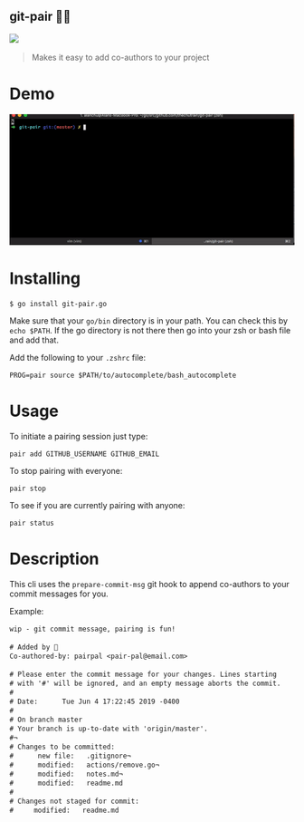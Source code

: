 ## git-pair 🍐🍐

<a href='http://www.recurse.com' title='Made with love at the Recurse Center'><img src='https://cloud.githubusercontent.com/assets/2883345/11325206/336ea5f4-9150-11e5-9e90-d86ad31993d8.png' height='20px'/></a>

> Makes it easy to add co-authors to your project

# Demo

![demo](.notes/git-pair-gif.gif)

# Installing

```
$ go install git-pair.go
```

Make sure that your `go/bin` directory is in your path. You can check this by `echo $PATH`. If the go directory is not there then go into your zsh or bash file and add that.

Add the following to your `.zshrc` file:

```
PROG=pair source $PATH/to/autocomplete/bash_autocomplete
```

# Usage

To initiate a pairing session just type:

```
pair add GITHUB_USERNAME GITHUB_EMAIL
```

To stop pairing with everyone:

```
pair stop
```

To see if you are currently pairing with anyone:

```
pair status
```

# Description

This cli uses the `prepare-commit-msg` git hook to append co-authors to your commit messages for you.

Example:

```
wip - git commit message, pairing is fun!

# Added by 🍐
Co-authored-by: pairpal <pair-pal@email.com>

# Please enter the commit message for your changes. Lines starting
# with '#' will be ignored, and an empty message aborts the commit.
#
# Date:      Tue Jun 4 17:22:45 2019 -0400
#
# On branch master
# Your branch is up-to-date with 'origin/master'.
#¬
# Changes to be committed:
#      new file:   .gitignore¬
#      modified:   actions/remove.go¬
#      modified:   notes.md¬
#      modified:   readme.md
#
# Changes not staged for commit:
#     modified:   readme.md
```
